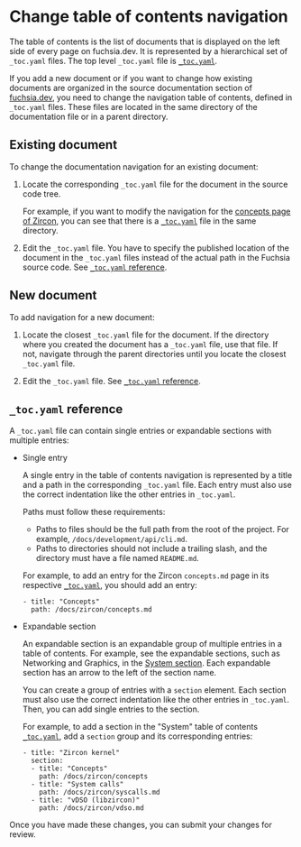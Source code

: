 # Change table of contents navigation

The table of contents is the list of documents that is displayed on the left
side of every page on fuchsia.dev. It is represented by a hierarchical set of
`_toc.yaml` files. The top level `_toc.yaml` file is
[`_toc.yaml`](https://fuchsia.googlesource.com/fuchsia/+show/master/docs/_toc.yaml).

If you add a new document or if you want to change how existing documents are
organized in the source documentation section of
[fuchsia.dev](https://fuchsia.dev/fuchsia-src), you need to change the navigation table of contents, defined in
`_toc.yaml` files. These files are located in the same directory of
the documentation file or in a parent directory.

## Existing document

To change the documentation navigation for an existing document:

1. Locate the corresponding `_toc.yaml` file for the document in the source code
   tree.

   For example, if you want to modify the navigation for the
   [concepts page of Zircon](/docs/zircon/concepts.md),
   you can see that there is a
   [`_toc.yaml`](https://fuchsia.googlesource.com/fuchsia/+show/master/docs/zircon/_toc.yaml)
   file in the same directory.

1. Edit the `_toc.yaml` file.
   You have to specify the published location of the document in the
   `_toc.yaml` files instead of the actual path in the Fuchsia source
   code. See [`_toc.yaml` reference](#toc-reference).

## New document

To add navigation for a new document:

1. Locate the closest `_toc.yaml` file for the document.
   If the directory where you created
   the document has a `_toc.yaml` file, use that file. If not, navigate through
   the parent directories until you locate the closest `_toc.yaml` file.

1. Edit the `_toc.yaml` file.
   See [`_toc.yaml` reference](#toc-reference).

## `_toc.yaml` reference <a name="toc-reference"></a>

A `_toc.yaml` file can contain single entries or expandable sections
with multiple entries:

* Single entry

  A single entry in the table of contents navigation is represented by a title
  and a path in the corresponding `_toc.yaml` file. Each entry must also use
  the correct indentation like the other entries in `_toc.yaml`.

  Paths must follow these requirements:

  * Paths to files should be the full path from the root of the project. For
    example, `/docs/development/api/cli.md`.
  * Paths to directories should not include a trailing slash, and the directory
    must have a file named `README.md`.

  For example, to add an entry for the Zircon `concepts.md`
  page in its respective [`_toc.yaml`](https://fuchsia.googlesource.com/fuchsia/+show/master/docs/zircon/_toc.yaml),
  you should add an entry:

  ```
  - title: "Concepts"
    path: /docs/zircon/concepts.md
  ```

* Expandable section

  An expandable section is an expandable group of multiple entries in a table
  of contents. For example, see the expandable sections, such as Networking
  and Graphics, in the
  [System section](https://fuchsia.dev/fuchsia-src/the-book). Each expandable
  section has an arrow to the left of the section name.

  You can create a group of entries with a `section` element. Each section must
  also use the correct indentation like the other entries in `_toc.yaml`. Then,
  you can add single entries to the section.

  For example, to add a section in the "System" table of contents
  [`_toc.yaml`](https://fuchsia.googlesource.com/fuchsia/+show/master/docs/the-book/_toc.yaml),
  add a `section` group and its corresponding entries:

  ```
  - title: "Zircon kernel"
    section:
    - title: "Concepts"
      path: /docs/zircon/concepts
    - title: "System calls"
      path: /docs/zircon/syscalls.md
    - title: "vDSO (libzircon)"
      path: /docs/zircon/vdso.md
  ```

Once you have made these changes, you can submit your changes for review.

